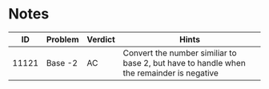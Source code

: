 # Notes
|ID|Problem|Verdict|Hints|
|--|-------|-------|-----|
|11121|Base -2|AC|Convert the number similiar to base 2, but have to handle when the remainder is negative|
